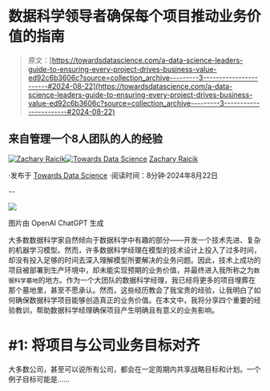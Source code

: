 # 数据科学领导者确保每个项目推动业务价值的指南

> 原文：[https://towardsdatascience.com/a-data-science-leaders-guide-to-ensuring-every-project-drives-business-value-ed92c6b3606c?source=collection_archive---------3-----------------------#2024-08-22](https://towardsdatascience.com/a-data-science-leaders-guide-to-ensuring-every-project-drives-business-value-ed92c6b3606c?source=collection_archive---------3-----------------------#2024-08-22)

## 来自管理一个8人团队的人的经验

[](https://medium.com/@raicik.zach?source=post_page---byline--ed92c6b3606c--------------------------------)[![Zachary Raicik](../Images/860760b53fcc75013007067190e8ca65.png)](https://medium.com/@raicik.zach?source=post_page---byline--ed92c6b3606c--------------------------------)[](https://towardsdatascience.com/?source=post_page---byline--ed92c6b3606c--------------------------------)[![Towards Data Science](../Images/a6ff2676ffcc0c7aad8aaf1d79379785.png)](https://towardsdatascience.com/?source=post_page---byline--ed92c6b3606c--------------------------------) [Zachary Raicik](https://medium.com/@raicik.zach?source=post_page---byline--ed92c6b3606c--------------------------------)

·发布于 [Towards Data Science](https://towardsdatascience.com/?source=post_page---byline--ed92c6b3606c--------------------------------) ·阅读时间：8分钟·2024年8月22日

--

![](../Images/e26e27ec0f6fb7fa2f533a482649d1cf.png)

图片由 OpenAI ChatGPT 生成

大多数数据科学家自然倾向于数据科学中有趣的部分——开发一个技术先进、复杂的机器学习模型。然而，许多数据科学经理在模型的技术设计上投入了过多时间，却没有投入足够的时间去深入理解模型所要解决的业务问题。因此，技术上成功的项目被部署到生产环境中，却未能实现预期的业务价值，并最终进入我所称之为`数据科学墓地`的地方。作为一个大团队的数据科学经理，我已经将更多的项目埋葬在那个墓地里，甚至不愿承认。然而，这些经历教会了我宝贵的经验，让我明白了如何确保数据科学项目能够创造真正的业务价值。在本文中，我将分享四个重要的经验教训，帮助数据科学经理确保项目产生明确且有意义的业务影响。

# #1: 将项目与公司业务目标对齐

大多数公司，甚至可以说所有公司，都会在一定周期内共享战略目标和计划。一个例子目标可能是……

